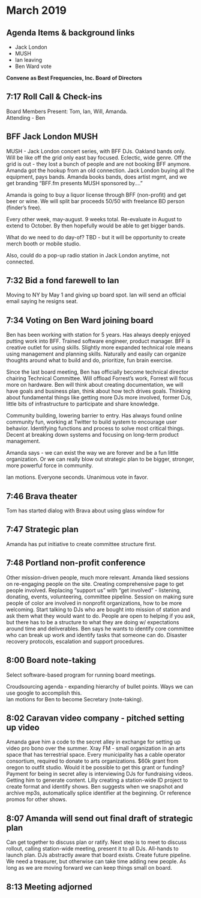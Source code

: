 # March 2019

## Agenda Items & background links

* Jack London
* MUSH
* Ian leaving
* Ben Ward vote

**Convene as Best Frequencies, Inc. Board of Directors**

## 7:17 Roll Call & Check-ins

Board Members Present: Tom, Ian, Will, Amanda.\
Attending - Ben

## BFF Jack London MUSH

MUSH - Jack London concert series, with BFF DJs. Oakland bands only. Will be like off the grid only east bay focused. Eclectic, wide genre. Off the grid is out - they lost a bunch of people and are not booking BFF anymore. Amanda got the hookup from an old connection. Jack London buying all the equipment, pays bands. Amanda books bands, does artist mgmt, and we get branding “BFF.fm presents MUSH sponsored by….”

Amanda is going to buy a liquor license through BFF (non-profit) and get beer or wine. We will split bar proceeds 50/50 with freelance BD person (finder’s free).

Every other week, may-august. 9 weeks total. Re-evaluate in August to extend to October. By then hopefully would be able to get bigger bands.

What do we need to do day-of? TBD - but it will be opportunity to create merch booth or mobile studio.

Also, could do a pop-up radio station in Jack London anytime, not connected.

## 7:32 Bid a fond farewell to Ian

Moving to NY by May 1 and giving up board spot. Ian will send an official email saying he resigns seat. 

## 7:34 Voting on Ben Ward joining board

Ben has been working with station for 5 years. Has always deeply enjoyed putting work into BFF. Trained software engineer, product manager. BFF is creative outlet for using skills. Slightly more expanded technical role means using management and planning skills. Naturally and easily can organize thoughts around what to build and do, prioritize, fun brain exercise.

Since the last board meeting, Ben has officially become technical director chairing Technical Committee. Will offload Forrest’s work, Forrest will focus more on hardware. Ben will think about creating documentation, we will have goals and business plan, think about how tech drives goals. Thinking about fundamental things like getting more DJs more involved, former DJs, little bits of infrastructure to participate and share knowledge.

Community building, lowering barrier to entry. Has always found online community fun, working at Twitter to build system to encourage user behavior. Identifying functions and process to solve most critical things. Decent at breaking down systems and focusing on long-term product management.

Amanda says - we can exist the way we are forever and be a fun little organization. Or we can really blow out strategic plan to be bigger, stronger, more powerful force in community.

Ian motions. Everyone seconds. Unanimous vote in favor.

## 7:46 Brava theater

Tom has started dialog with Brava about using glass window for

## 7:47 Strategic plan

Amanda has put initiative to create committee structure first.

## 7:48 Portland non-profit conference

Other mission-driven people, much more relevant. Amanda liked sessions on re-engaging people on the site. Creating comprehensive page to get people involved. Replacing “support us” with “get involved” - listening, donating, events, volunteering, committee pipeline. Session on making sure people of color are involved in nonprofit organizations, how to be more welcoming. Start talking to DJs who are bought into mission of station and ask them what they would want to do. People are open to helping if you ask, but there has to be a structure to what they are doing w/ expectations around time and deliverables. Ben says he wants to identify core committee who can break up work and identify tasks that someone can do. Disaster recovery protocols, escalation and support procedures.

## 8:00 Board note-taking

Select software-based program for running board meetings.

Croudsourcing agenda - expanding hierarchy of bullet points. Ways we can use google to accomplish this.\
Ian motions for Ben to become Secretary (note-taking).

## 8:02 Caravan video company - pitched setting up video

Amanda gave him a code to the secret alley in exchange for setting up video pro bono over the summer. Xray FM - small organization in an arts space that has terrestrial space. Every municipality has a cable operator consortium, required to donate to arts organizations. $60k grant from oregon to outfit studio. Would it be possible to get this grant or funding? Payment for being in secret alley is interviewing DJs for fundraising videos. Getting him to generate content. Lilly creating a station-wide ID project to create format and identify shows. Ben suggests when we snapshot and archive mp3s, automatically splice identifier at the beginning. Or reference promos for other shows.

## 8:07 Amanda will send out final draft of strategic plan

Can get together to discuss plan or ratify. Next step is to meet to discuss rollout, calling station-wide meeting, present it to all DJs. All-hands to launch plan. DJs abstractly aware that board exists. Create future pipeline. We need a treasurer, but otherwise can take time adding new people. As long as we are moving forward we can keep things small on board.

## 8:13 Meeting adjorned

